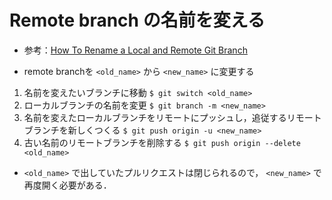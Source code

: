 # Remote branch の名前を変える

- 参考：[How To Rename a Local and Remote Git Branch](https://linuxize.com/post/how-to-rename-local-and-remote-git-branch/)

- remote branchを `<old_name>` から `<new_name>` に変更する

1. 名前を変えたいブランチに移動
   `$ git switch <old_name>`
2. ローカルブランチの名前を変更
   `$ git branch -m <new_name>`
3. 名前を変えたローカルブランチをリモートにプッシュし，追従するリモートブランチを新しくつくる
   `$ git push origin -u <new_name>`
4. 古い名前のリモートブランチを削除する
   `$ git push origin --delete <old_name>`

- `<old_name>` で出していたプルリクエストは閉じられるので， `<new_name>` で再度開く必要がある．
